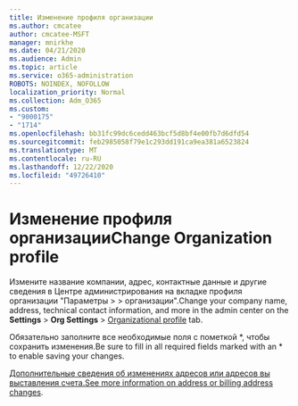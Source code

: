 ```yaml
---
title: Изменение профиля организации
ms.author: cmcatee
author: cmcatee-MSFT
manager: mnirkhe
ms.date: 04/21/2020
ms.audience: Admin
ms.topic: article
ms.service: o365-administration
ROBOTS: NOINDEX, NOFOLLOW
localization_priority: Normal
ms.collection: Adm_O365
ms.custom:
- "9000175"
- "1714"
ms.openlocfilehash: bb31fc99dc6cedd463bcf5d8bf4e00fb7d6dfd54
ms.sourcegitcommit: feb2985058f79e1c293dd191ca9ea381a6523824
ms.translationtype: MT
ms.contentlocale: ru-RU
ms.lasthandoff: 12/22/2020
ms.locfileid: "49726410"
---
```

# <a name="change-organization-profile"></a><span data-ttu-id="daa1a-102">Изменение профиля организации</span><span class="sxs-lookup"><span data-stu-id="daa1a-102">Change Organization profile</span></span>

<span data-ttu-id="daa1a-103">Измените название компании, адрес, контактные данные и другие сведения в Центре администрирования на вкладке профиля организации "Параметры  >    >  [](https://admin.microsoft.com/AdminPortal/Home#/Settings/OrganizationProfile/:/Settings/L1/OrganizationInformation) организации".</span><span class="sxs-lookup"><span data-stu-id="daa1a-103">Change your company name, address, technical contact information, and more in the admin center on the **Settings** > **Org Settings** > [Organizational profile](https://admin.microsoft.com/AdminPortal/Home#/Settings/OrganizationProfile/:/Settings/L1/OrganizationInformation) tab.</span></span>

<span data-ttu-id="daa1a-104">Обязательно заполните все необходимые поля с пометкой \*, чтобы сохранить изменения.</span><span class="sxs-lookup"><span data-stu-id="daa1a-104">Be sure to fill in all required fields marked with an \* to enable saving your changes.</span></span>

<span data-ttu-id="daa1a-105">[Дополнительные сведения об изменениях адресов или адресов вы выставления счета.](https://docs.microsoft.com/microsoft-365/admin/manage/change-address-contact-and-more)</span><span class="sxs-lookup"><span data-stu-id="daa1a-105">[See more information on address or billing address changes](https://docs.microsoft.com/microsoft-365/admin/manage/change-address-contact-and-more).</span></span>
